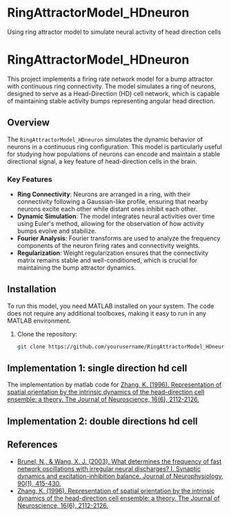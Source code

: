 # RingAttractorModel_HDneuron
Using ring attractor model to simulate neural activity of head direction cells
# RingAttractorModel_HDneuron

This project implements a firing rate network model for a bump attractor with continuous ring connectivity. The model simulates a ring of neurons, designed to serve as a Head-Direction (HD) cell network, which is capable of maintaining stable activity bumps representing angular head direction.

## Overview

The `RingAttractorModel_HDneuron` simulates the dynamic behavior of neurons in a continuous ring configuration. This model is particularly useful for studying how populations of neurons can encode and maintain a stable directional signal, a key feature of head-direction cells in the brain.

### Key Features

- **Ring Connectivity**: Neurons are arranged in a ring, with their connectivity following a Gaussian-like profile, ensuring that nearby neurons excite each other while distant ones inhibit each other.
- **Dynamic Simulation**: The model integrates neural activities over time using Euler's method, allowing for the observation of how activity bumps evolve and stabilize.
- **Fourier Analysis**: Fourier transforms are used to analyze the frequency components of the neuron firing rates and connectivity weights.
- **Regularization**: Weight regularization ensures that the connectivity matrix remains stable and well-conditioned, which is crucial for maintaining the bump attractor dynamics.

## Installation

To run this model, you need MATLAB installed on your system. The code does not require any additional toolboxes, making it easy to run in any MATLAB environment.

1. Clone the repository:
   ```bash
   git clone https://github.com/yourusername/RingAttractorModel_HDneuron.git
   
## Implementation 1: single direction hd cell
The implementation by matlab code for [Zhang, K. (1996). Representation of 
spatial orientation by the intrinsic dynamics of the head-direction
cell ensemble: a theory. The Journal of Neuroscience, 16(6), 2112-2126.](https://www.jneurosci.org/content/16/6/2112)

## Implementation 2: double directions hd cell




## References

- [Brunel, N., & Wang, X. J. (2003). What determines the frequency of fast network oscillations with irregular neural discharges? I. Synaptic dynamics and excitation-inhibition balance. Journal of Neurophysiology, 90(1), 415-430.](https://journals.physiology.org/doi/full/10.1152/jn.01095.2002)
- [Zhang, K. (1996). Representation of spatial orientation by the intrinsic dynamics of the head-direction cell ensemble: a theory. The Journal of Neuroscience, 16(6), 2112-2126.](https://www.jneurosci.org/content/16/6/2112)
